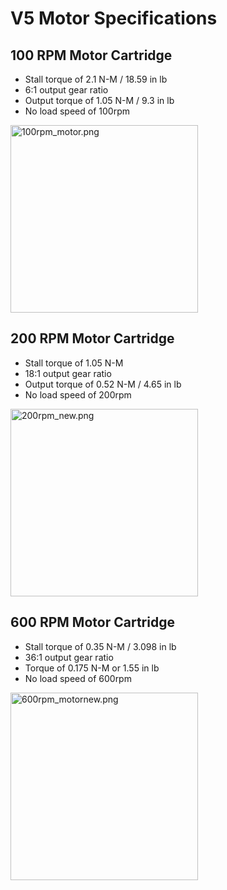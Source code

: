 # V5 Motor Specifications

## 100 RPM Motor Cartridge
- Stall torque of 2.1 N-M / 18.59 in lb
- 6:1 output gear ratio
- Output torque of 1.05 N-M / 9.3 in lb
- No load speed of 100rpm 

<img src="../../images/beginning/100rpm_motor.png" alt="100rpm_motor.png" style="width: 300px;"/>

## 200 RPM Motor Cartridge
- Stall torque of 1.05 N-M
- 18:1 output gear ratio
- Output torque of 0.52 N-M / 4.65 in lb
- No load speed of 200rpm 

<img src="../../images/beginning/200rpm_new.png" alt="200rpm_new.png" style="width: 300px;"/>

## 600 RPM Motor Cartridge
- Stall torque of 0.35 N-M / 3.098 in lb
- 36:1 output gear ratio
- Torque of 0.175 N-M or 1.55 in lb
- No load speed of 600rpm 

<img src="../../images/beginning/600rpm_motornew.png" alt="600rpm_motornew.png" style="width: 300px;"/>